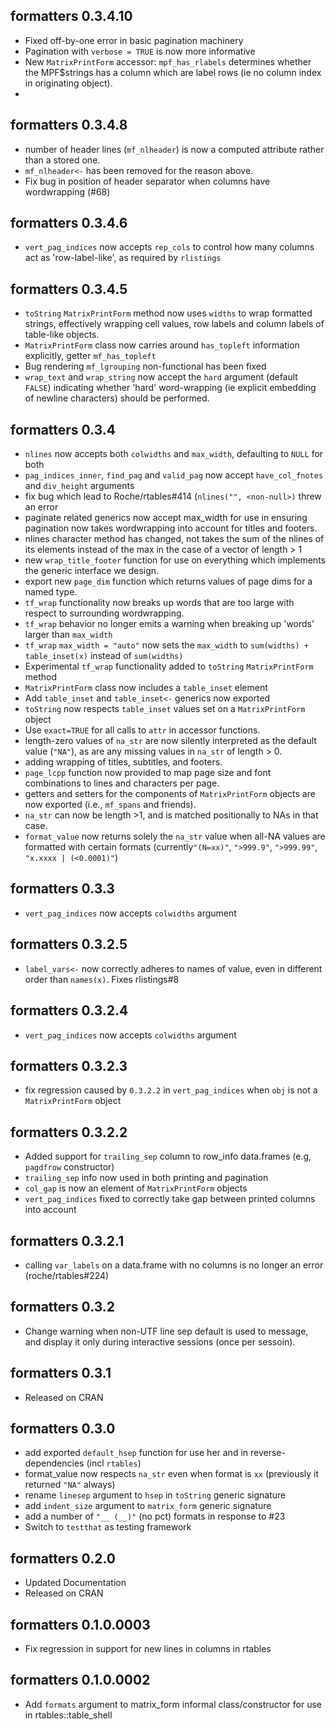 ## formatters 0.3.4.10
 * Fixed off-by-one error in basic pagination machinery
 * Pagination with `verbose = TRUE` is now more informative
 * New `MatrixPrintForm` accessor: `mpf_has_rlabels` determines whether the MPF$strings has a column which are label rows (ie no column index in originating object).
 * 
 
 
 
## formatters 0.3.4.8
 * number of header lines (`mf_nlheader`) is now a computed attribute rather than a stored one.
 * `mf_nlheader<-` has been removed for the reason above.
 * Fix bug in position of header separator when columns have wordwrapping (#68)

## formatters 0.3.4.6
 * `vert_pag_indices` now accepts `rep_cols` to control how many columns act as 'row-label-like', as
   required by `rlistings`

## formatters 0.3.4.5
 * `toString` `MatrixPrintForm` method now uses `widths` to wrap formatted strings, effectively wrapping
   cell values, row labels and column labels of table-like objects.
 * `MatrixPrintForm` class now carries around `has_topleft` information explicitly, getter `mf_has_topleft`
 * Bug rendering `mf_lgrouping` non-functional has been fixed
 * `wrap_text` and `wrap_string` now accept the `hard` argument (default `FALSE`) indicating whether 'hard'
   word-wrapping (ie explicit embedding of newline characters) should be performed.

## formatters 0.3.4
 * `nlines` now accepts both `colwidths` and `max_width`, defaulting to `NULL` for both
 * `pag_indices_inner`, `find_pag` and `valid_pag` now accept `have_col_fnotes` and `div_height` arguments
 * fix bug which lead to Roche/rtables#414 (`nlines("", <non-null>)` threw an error
 * paginate related generics now accept max_width for use in ensuring pagination now takes wordwrapping into account for titles and footers.
 * nlines character method has changed, not takes the sum of the nlines of its elements instead of the max in the case of a vector of length > 1
 * new `wrap_title_footer` function for use on everything which implements the generic interface we design.
 * export new `page_dim` function which returns values of page dims for a named type.
 * `tf_wrap` functionality now breaks up words that are too large with respect to surrounding wordwrapping.
 * `tf_wrap` behavior no longer emits a warning when breaking up 'words' larger than `max_width`
 * `tf_wrap` `max_width = "auto"` now sets the `max_width` to `sum(widths) + table_inset(x)` instead of `sum(widths)`
 * Experimental `tf_wrap` functionality added to `toString` `MatrixPrintForm` method
 * `MatrixPrintForm` class now includes a `table_inset` element
 * Add `table_inset` and `table_inset<-` generics now exported
 * `toString` now respects `table_inset` values set on a `MatrixPrintForm` object
 * Use `exact=TRUE` for all calls to `attr` in accessor functions.
 * length-zero values of `na_str` are now silently interpreted as the default value (`"NA"`),
   as are any missing values in `na_str` of length > 0.
 * adding wrapping of titles, subtitles, and footers.
 * `page_lcpp` function now provided to map page size and font combinations to lines
   and characters per page.
 * getters and setters for the components of `MatrixPrintForm` objects are now exported 
   (i.e., `mf_spans` and friends).
 * `na_str` can now be length >1, and is matched positionally to NAs in that case.
 * `format_value` now returns solely the `na_str` value when all-NA values are formatted with certain formats 
    (currently`"(N=xx)"`, `">999.9"`, `">999.99"`, `"x.xxxx | (<0.0001)"`)

## formatters 0.3.3
 * `vert_pag_indices` now accepts `colwidths` argument

## formatters 0.3.2.5
 * `label_vars<-` now correctly adheres to names of value, even in different order than `names(x)`. Fixes rlistings#8

## formatters 0.3.2.4
 * `vert_pag_indices` now accepts `colwidths` argument

## formatters 0.3.2.3
 * fix regression caused by `0.3.2.2` in `vert_pag_indices` when `obj` is not a `MatrixPrintForm` object

## formatters 0.3.2.2
 * Added support for `trailing_sep` column to row_info data.frames (e.g, `pagdfrow` constructor)
 * `trailing_sep` info now used in both printing and pagination
 * `col_gap` is now an element of `MatrixPrintForm` objects
 * `vert_pag_indices` fixed to correctly take gap between printed columns into account

## formatters 0.3.2.1
 * calling `var_labels` on a data.frame with no columns is no longer an error (roche/rtables#224)

## formatters 0.3.2
 * Change warning when non-UTF line sep default is used to message, and display it only during interactive sessions (once per sessoin).

## formatters 0.3.1
 * Released on CRAN

## formatters 0.3.0
 * add exported `default_hsep` function for use her and in reverse-dependencies (incl `rtables`)
 * format_value now respects `na_str` even when format is `xx` (previously it returned `"NA"` always)
 * rename `linesep` argument to `hsep` in `toString` generic signature 
 * add `indent_size` argument to `matrix_form` generic signature
 * add a number of `"__ (__)"` (no pct) formats in response to #23
 * Switch to `testthat` as testing framework

## formatters 0.2.0
 * Updated Documentation
 * Released on CRAN

## formatters 0.1.0.0003
 * Fix regression in support for new lines in columns in rtables

## formatters 0.1.0.0002
 * Add `formats` argument to matrix_form informal class/constructor for use in rtables::table_shell

